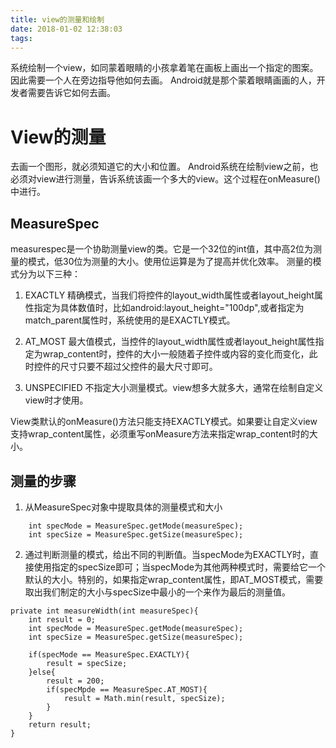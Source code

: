 ```yaml
---
title: view的测量和绘制
date: 2018-01-02 12:38:03
tags:
---
```

系统绘制一个view，如同蒙着眼睛的小孩拿着笔在画板上画出一个指定的图案。因此需要一个人在旁边指导他如何去画。
Android就是那个蒙着眼睛画画的人，开发者需要告诉它如何去画。

# View的测量

去画一个图形，就必须知道它的大小和位置。
Android系统在绘制view之前，也必须对view进行测量，告诉系统该画一个多大的view。这个过程在onMeasure()中进行。

## MeasureSpec

measurespec是一个协助测量view的类。它是一个32位的int值，其中高2位为测量的模式，低30位为测量的大小。使用位运算是为了提高并优化效率。
测量的模式分为以下三种：

1. EXACTLY
精确模式，当我们将控件的layout_width属性或者layout_height属性指定为具体数值时，比如android:layout_height="100dp",或者指定为match_parent属性时，系统使用的是EXACTLY模式。

2. AT_MOST
最大值模式，当控件的layout_width属性或者layout_height属性指定为wrap_content时，控件的大小一般随着子控件或内容的变化而变化，此时控件的尺寸只要不超过父控件的最大尺寸即可。

3. UNSPECIFIED
不指定大小测量模式。view想多大就多大，通常在绘制自定义view时才使用。

View类默认的onMeasure()方法只能支持EXACTLY模式。如果要让自定义view支持wrap_content属性，必须重写onMeasure方法来指定wrap_content时的大小。

## 测量的步骤

1. 从MeasureSpec对象中提取具体的测量模式和大小

```
	int specMode = MeasureSpec.getMode(measureSpec);
	int specSize = MeasureSpec.getSize(measureSpec);

```

2. 通过判断测量的模式，给出不同的判断值。当specMode为EXACTLY时，直接使用指定的specSize即可；当specMode为其他两种模式时，需要给它一个默认的大小。特别的，如果指定wrap_content属性，即AT_MOST模式，需要取出我们制定的大小与specSize中最小的一个来作为最后的测量值。

```
private int measureWidth(int measureSpec){
	int result = 0;
	int specMode = MeasureSpec.getMode(measureSpec);
	int specSize = MeasureSpec.getSize(measureSpec);

	if(specMode == MeasureSpec.EXACTLY){
		result = specSize;
	}else{
		result = 200;
		if(specMpde == MeasureSpec.AT_MOST){
			result = Math.min(result, specSize);
		}
	}
	return result;
}
```

